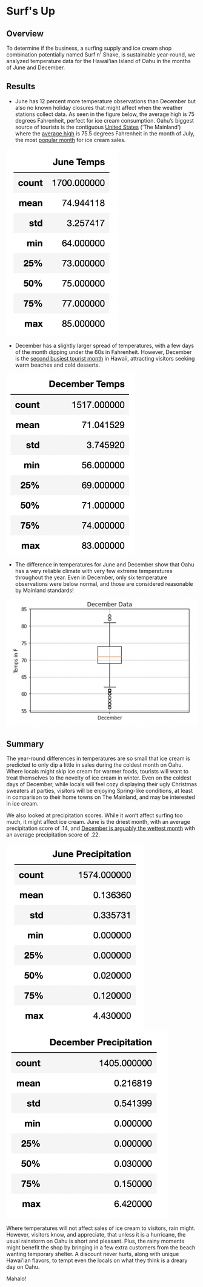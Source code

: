 # Surf's Up

## Overview

To determine if the business, a surfing supply and ice cream shop combination potentially named Surf n' Shake, is sustainable year-round, we analyzed temperature data for the Hawai'ian Island of Oahu in the months of June and December.

## Results

- June has 12 percent more temperature observations than December but also no known holiday closures that might affect when the weather stations collect data. As seen in the figure below, the average high is 75 degrees Fahrenheit, perfect for ice cream consumption. Oahu’s biggest source of tourists is the contiguous [United States](https://www.hawaiitourismauthority.org/media/4167/hta-tourism-econ-impact-fact-sheet-december-2019.pdf) (‘The Mainland’) where the [average high](https://www.ncei.noaa.gov/access/monitoring/monthly-report/national/202107#:~:text=The%20contiguous%20U.S.%20average%20temperature,in%20the%20127%2Dyear%20record) is 75.5 degrees Fahrenheit in the month of July, the most [popular month](https://www.idfa.org/ice-cream-sales-trends#:~:text=Ice%20Cream%20Production&text=July%20is%20the%20busiest%20production,in%20the%20U.S.%20in%202019) for ice cream sales.

![This is an image](https://github.com/JaimeStarling/surfs_up/blob/main/June%20Temps.png)

- December has a slightly larger spread of temperatures, with a few days of the month dipping under the 60s in Fahrenheit. However, December is the [second busiest tourist month](https://www.hawaii.com/travel-info/best-time-to-visit-hawaii/) in Hawaii, attracting visitors seeking warm beaches and cold desserts. 

![This is an image](https://github.com/JaimeStarling/surfs_up/blob/main/December%20Temps.png)

- The difference in temperatures for June and December show that Oahu has a very reliable climate with very few extreme temperatures throughout the year. Even in December, only six temperature observations were below normal, and those are considered reasonable by Mainland standards!

![This is an image](https://github.com/JaimeStarling/surfs_up/blob/main/December%20Temps%20Matplotlib.png)

## Summary

The year-round differences in temperatures are so small that ice cream is predicted to only dip a little in sales during the coldest month on Oahu. Where locals might skip ice cream for warmer foods, tourists will want to treat themselves to the novelty of ice cream in winter. Even on the coldest days of December, while locals will feel cozy displaying their ugly Christmas sweaters at parties, visitors will be enjoying Spring-like conditions, at least in comparison to their home towns on The Mainland, and may be interested in ice cream. 

We also looked at precipitation scores. While it won’t affect surfing too much, it might affect ice cream. June is the driest month, with an average precipitation score of .14, and [December is arguably the wettest month]( https://www.govisithawaii.com/2014/09/30/hawaii-rainfall-chart-by-month-and-island/) with an average precipitation score of .22. 

![This is an image](https://github.com/JaimeStarling/surfs_up/blob/main/June%20Precipitation.png)
![This is an image](https://github.com/JaimeStarling/surfs_up/blob/main/December%20Precipitation.png)

Where temperatures will not affect sales of ice cream to visitors, rain might. However, visitors know, and appreciate, that unless it is a hurricane, the usual rainstorm on Oahu is short and pleasant. Plus, the rainy moments might benefit the shop by bringing in a few extra customers from the beach wanting temporary shelter. A discount never hurts, along with unique Hawai’ian flavors, to tempt even the locals on what they think is a dreary day on Oahu. 

Mahalo!







